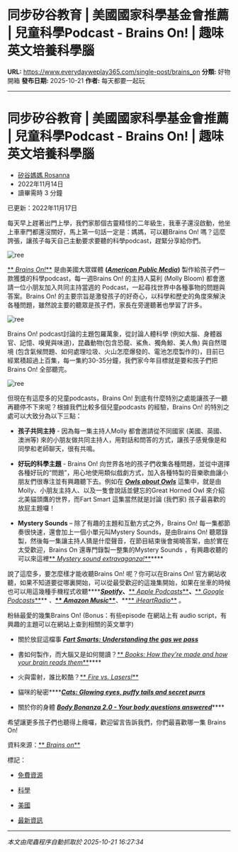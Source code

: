# 同步矽谷教育 | 美國國家科學基金會推薦 | 兒童科學Podcast - Brains On! | 趣味英文培養科學腦

**URL:** https://www.everydayweplay365.com/single-post/brains_on
**分類:** 好物開箱
**發布日期:** 2025-10-21
**作者:** 每天都要一起玩

---

# 同步矽谷教育 | 美國國家科學基金會推薦 | 兒童科學Podcast - Brains On! | 趣味英文培養科學腦

  * [矽谷媽媽 Rosanna ](https://www.everydayweplay365.com/profile/wennyen/profile)
  * 2022年11月14日
  * 讀畢需時 3 分鐘



已更新：2022年11月17日

每天早上趕著出門上學，我們家那個古靈精怪的二年級生，我車子還沒啟動，他坐上車車門都還沒關好，馬上第一句話一定是：媽媽，可以聽Brains On! 嗎？這麼誇張，讓孩子每天自己主動要求要聽的科學podcast，趕緊分享給你們。

![ree](https://static.wixstatic.com/media/eaabbb_edda1a72e13f44a8a0afc1ceebd0821d~mv2.png/v1/fill/w_83,h_32,al_c,q_85,usm_0.66_1.00_0.01,blur_2,enc_avif,quality_auto/eaabbb_edda1a72e13f44a8a0afc1ceebd0821d~mv2.png)

  


[** _Brains On!_**](https://www.brainson.org/) 是由美國大眾媒體 **(**[**_American Public Media_**](https://www.americanpublicmedia.org/)**)** 製作給孩子們一款獲獎的科學podcast，每一週Brains On! 的主持人莫利 (Molly Bloom) 都會邀請一位小朋友加入共同主持當週的 Podcast，一起尋找世界中各種事物的問題與答案。Brains On! 的主要宗旨是激發孩子的好奇心，以科學和歷史的角度來解決各種問題，雖然說主要的聽眾是孩子們，家長在旁邊聽著也學習了許多。

![ree](https://static.wixstatic.com/media/eaabbb_ce53414d0bde4bf0982d114b0a079c0e~mv2.png/v1/fill/w_80,h_60,al_c,q_85,usm_0.66_1.00_0.01,blur_2,enc_avif,quality_auto/eaabbb_ce53414d0bde4bf0982d114b0a079c0e~mv2.png)

  


Brains On! podcast討論的主題包羅萬象，從討論人體科學 (例如大腦、身體器官、記憶、嗅覺與味道)，昆蟲動物(包含恐龍、鯊魚、獨角鯨、美人魚) 與自然環境 (包含氣候問題、如何處理垃圾、火山怎麼爆發的、電池怎麼製作的)，目前已經累積超過上百集，每一集約30-35分鐘，我們家今年目標就是要和孩子們把Brains On! 全部聽完。

  


![ree](https://static.wixstatic.com/media/eaabbb_cd2012a3b98843f0858b9848dd0ca310~mv2.png/v1/fill/w_49,h_36,al_c,q_85,usm_0.66_1.00_0.01,blur_2,enc_avif,quality_auto/eaabbb_cd2012a3b98843f0858b9848dd0ca310~mv2.png)

  


但現在有這麼多的兒童podcasts，Brains On! 到底有什麼特別之處能讓孩子一聽再聽停不下來呢？根據我們比較多個兒童podcasts 的經驗，Brains On! 的特別之處可以大致分為以下三點：   


  * **孩子共同主持** \- 因為每一集主持人Molly 都會邀請從不同國家 (美國、英國、澳洲等) 來的小朋友做共同主持人，用對話和問答的方式，讓孩子感覺像是和同學和老師聊天，很有共鳴。   


  * **好玩的科學主題** \- Brains On! 向世界各地的孩子們收集各種問題，並從中選擇各種好玩的“問題”，用心地使用類似戲劇方式，加入各種特製的音樂歌曲讓小朋友們很專注並有興趣聽下去。例如在 [**_Owls about Owls_**](https://www.brainson.org/episode/2022/04/05/owl-about-owls) 這集中，就是由Molly、小朋友主持人、以及一隻會說話並健忘的Great Horned Owl 來介紹北美貓頭鷹的世界，而Fart Smart 這集當然就是討論 (我們家) 孩子最喜歡的放屁主題囉！   


  * **Mystery Sounds** – 除了有趣的主題和互動方式之外，Brains On! 每一集都節奏很快速，還會加上一個小單元叫Mystery Sounds，是由Brains On! 聽眾錄製，然後每一集讓主持人猜是什麼聲音，在節目結束後會揭曉答案，由於實在太受歡迎，Brains On 還專門錄製一整集的Mystery Sounds ，有興趣收聽的可以來這裡[** _Mystery sound extravaganza!_**](https://www.brainson.org/episode/2017/06/06/mystery-sound-extravaganza)****




  


說了這麼多，要怎麼樣才能收聽Brains On! 呢？你可以在Brains On! 官方網站收聽，如果不知道要從哪裏開始，可以從最受歡迎的這幾集開始，如果在坐車的時候也可以用這幾種手機程式收聽****[**_Spotify_**](https://open.spotify.com/show/4EaTaVeNXR4QSFAArpyZyd)**、**[** _Apple Podcasts_**](https://podcasts.apple.com/us/podcast/brains-on-science-podcast-for-kids/id703720228?mt=2)**、**[** _Google Podcasts_**](https://podcasts.google.com/feed/aHR0cHM6Ly93d3cubXBybmV3cy5vcmcvcG9kY2FzdHMvYnJhaW5zLW9uLw)** _、_**[** _Amazon Music_**](https://www.amazon.com/ap/signin?clientContext=131-4882963-2789428&openid.return_to=https%3A%2F%2Fmusic.amazon.com%2Fpodcasts%2F0ea69c7d-0bca-44aa-8396-dc2eb04db607%2FBRAINS-ON-SCIENCE-PODCAST-FOR-KIDS%3FrefMarker%3Dnull&openid.identity=http%3A%2F%2Fspecs.openid.net%2Fauth%2F2.0%2Fidentifier_select&openid.assoc_handle=amzn_webamp_us&openid.mode=checkid_setup&marketPlaceId=ATVPDKIKX0DER&openid.claimed_id=http%3A%2F%2Fspecs.openid.net%2Fauth%2F2.0%2Fidentifier_select&pageId=amzn_cpweb&openid.ns=http%3A%2F%2Fspecs.openid.net%2Fauth%2F2.0&openid.pape.max_auth_age=0&siteState=clientContext%3D139-0542876-4046554%2CsourceUrl%3Dhttp%253A%252F%252Fmusic.amazon.com%252Fpodcasts%252F0ea69c7d-0bca-44aa-8396-dc2eb04db607%252FBRAINS-ON-SCIENCE-PODCAST-FOR-KIDS%253FrefMarker%253Dnull%2Csignature%3Dnull)**、**[** _iHeartRadio_**](https://www.iheart.com/podcast/3-brains-on-science-p-27977123/) 。

粉絲最愛的幾集Brains On! (Bonus：有些episode 在網站上有 audio script，有興趣的主題可以在網站上查到相關的英文單字)

  * 關於放屁這檔事 [**_Fart Smarts: Understanding the gas we pass_**](https://www.brainson.org/episode/2015/09/30/fart-smarts-understanding-the-gas-we-pass)

  * 書如何製作，而大腦又是如何閱讀？[** _Books: How they're made and how your brain reads them_**](https://www.brainson.org/episode/2017/05/23/books-how-theyre-made-and-how-your-brain-reads-them)****

  * 火與雷射，誰比較酷？[** _Fire vs. Lasers!_**](https://www.brainson.org/episode/2016/11/22/fire-vs-lasers)

  * 貓咪的秘密****[**_Cats: Glowing eyes, puffy tails and secret purrs_**](https://www.brainson.org/episode/2015/07/27/cats-glowing-eyes-puffy-tails-secret-purrs)

  * 關於你的身體 [**_Body Bonanza 2.0 - Your body questions answered_**](https://www.brainson.org/episode/2022/08/23/body-bonanza-20-your-body-questions-answered)****




  


希望讓更多孩子們也聽得上癮囉，歡迎留言告訴我們，你們最喜歡哪一集 Brains On! 

  


資料來源：[** _Brains on_**](https://www.brainson.org/)

  


  


標記：

  * [免費資源](https://www.everydayweplay365.com/home/tags/免費資源)
  * [科學](https://www.everydayweplay365.com/home/tags/科學)
  * [美國](https://www.everydayweplay365.com/home/tags/美國)



  * [最新資訊](https://www.everydayweplay365.com/home/categories/最新資訊)




---

*本文由爬蟲程序自動抓取於 2025-10-21 16:27:34*
